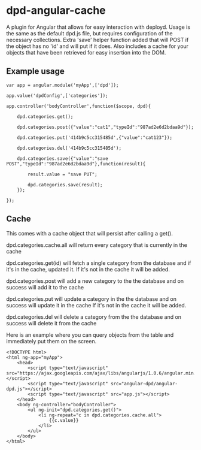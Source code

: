 dpd-angular-cache
=================

A plugin for Angular that allows for easy interaction with deployd.
Usage is the same as the default dpd.js file, but requires configuration of the necessary collections.
Extra 'save' helper function added that will POST if the object has no 'id' and will put if it does.
Also includes a cache for your objects that have been retrieved for easy insertion into the DOM.

Example usage
---------------------

	var app = angular.module('myApp',['dpd']);

 	app.value('dpdConfig',['categories']);

 	app.controller('bodyController',function($scope, dpd){

		dpd.categories.get();
		
		dpd.categories.post({"value":"cat1","typeId":"987ad2e6d2bdaa9d"});
		
		dpd.categories.put('414b9c5cc315485d',{"value":"cat123"});
		
		dpd.categories.del('414b9c5cc315485d');
		
		dpd.categories.save({"value":"save POST","typeId":"987ad2e6d2bdaa9d"},function(result){
		
			result.value = "save PUT";
			
			dpd.categories.save(result);
		});
	
	});


Cache
---------------------

This comes with a cache object that will persist after calling a get().

dpd.categories.cache.all will return every category that is currently in the cache

dpd.categories.get(id) will fetch a single category from the database and if it's in the cache, updated it. 
If it's not in the cache it will be added.

dpd.categories.post will add a new category to the the database and on success will add it to the cache

dpd.categories.put will update a category in the the database and on success will update it in the cache
If it's not in the cache it will be added.

dpd.categories.del will delete a category from the the database and on success will delete it from the cache


Here is an example where you can query objects from the table and immediately put them on the screen.

	<!DOCTYPE html>
	<html ng-app="myApp">
		<head>
			<script type="text/javascript" src="https://ajax.googleapis.com/ajax/libs/angularjs/1.0.6/angular.min.js"></script>
			<script type="text/javascript" src="angular-dpd/angular-dpd.js"></script>
			<script type="text/javascript" src="app.js"></script>
		</head>
		<body ng-controller="bodyController">
			<ul ng-init="dpd.categories.get()">
				<li ng-repeat="c in dpd.categories.cache.all">
					{{c.value}}
				</li>
			</ul>
		</body>
	</html>
